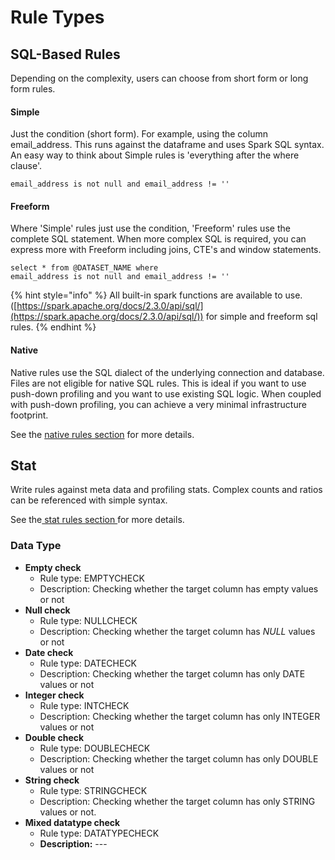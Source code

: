 # Rule Types

## SQL-Based Rules

Depending on the complexity, users can choose from short form or long form rules.&#x20;

#### **Simple**&#x20;

Just the condition (short form).  For example, using the column email\_address. This runs against the dataframe and uses Spark SQL syntax.  An easy way to think about Simple rules is 'everything after the where clause'.&#x20;

```
email_address is not null and email_address != '' 
```

#### Freeform

Where 'Simple' rules just use the condition, 'Freeform' rules use the complete SQL statement. When more complex SQL is required, you can express more with Freeform including joins, CTE's and window statements.

```
select * from @DATASET_NAME where 
email_address is not null and email_address != '' 
```

{% hint style="info" %}
All built-in spark functions are available to use. ([https://spark.apache.org/docs/2.3.0/api/sql/](https://spark.apache.org/docs/2.3.0/api/sql/)) for simple and freeform sql rules.‌
{% endhint %}

#### Native

Native rules use the SQL dialect of the underlying connection and database.  Files are not eligible for native SQL rules.  This is ideal if you want to use push-down profiling and you want to use existing SQL logic.  When coupled with push-down profiling, you can achieve a very minimal infrastructure footprint.

See the [native rules section](sql-based-rules/native-sql.md) for more details.

## Stat

Write rules against meta data and profiling stats.  Complex counts and ratios can be referenced with simple syntax. &#x20;

See the[ stat rules section ](stat-rules/)for more details.

### Data Type

* **Empty check**
  * Rule type: EMPTYCHECK
  * Description: Checking whether the target column has empty values or not
* **Null check**
  * Rule type: NULLCHECK
  * Description: Checking whether the target column has _NULL_ values or not
* **Date check**
  * Rule type: DATECHECK
  * Description: Checking whether the target column has only DATE values or not
* **Integer check**
  * Rule type: INTCHECK
  * Description: Checking whether the target column has only INTEGER values or not
* **Double check**
  * Rule type: DOUBLECHECK
  * Description: Checking whether the target column has only DOUBLE values or not
* **String check**
  * Rule type: STRINGCHECK
  * Description: Checking whether the target column has only STRING values or not.
* **Mixed datatype check**
  * Rule type: DATATYPECHECK
  * **Description:** ---




